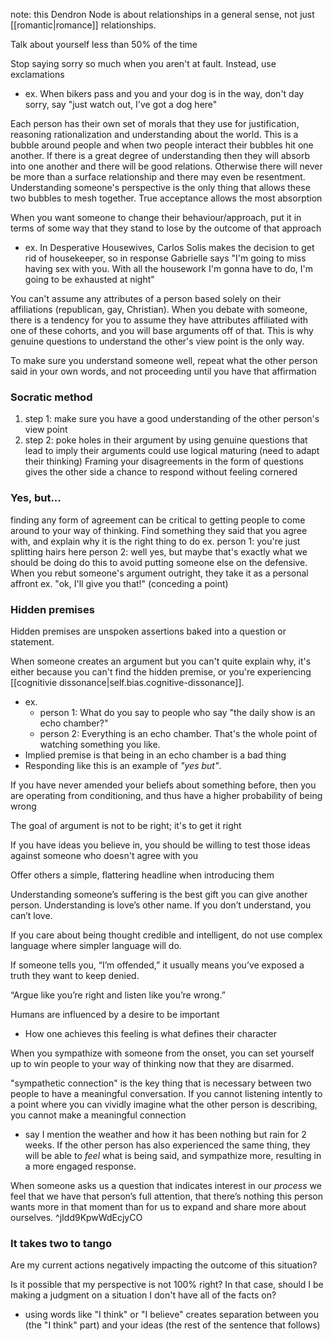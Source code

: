 
note: this Dendron Node is about relationships in a general sense, not just [[romantic|romance]] relationships.

Talk about yourself less than 50% of the time

Stop saying sorry so much when you aren't at fault. Instead, use exclamations
- ex. When bikers pass and you and your dog is in the way, don't day sorry, say "just watch out, I've got a dog here"

Each person has their own set of morals that they use for justification, reasoning rationalization and understanding about the world. This is a bubble around people and when two people interact their bubbles hit one another. If there is a great degree of understanding then they will absorb into one another and there will be good relations. Otherwise there will never be more than a surface relationship and there may even be resentment. Understanding someone's perspective is the only thing that allows these two bubbles to mesh together. True acceptance allows the most absorption

When you want someone to change their behaviour/approach, put it in terms of some way that they stand to lose by the outcome of that approach
- ex. In Desperative Housewives, Carlos Solis makes the decision to get rid of housekeeper, so in response Gabrielle says "I'm going to miss having sex with you. With all the housework I'm gonna have to do, I'm going to be exhausted at night"

You can't assume any attributes of a person based solely on their affiliations (republican, gay, Christian). When you debate with someone, there is a tendency for you to assume they have attributes affiliated with one of these cohorts, and you will base arguments off of that. This is why genuine questions to understand the other's view point is the only way.

To make sure you understand someone well, repeat what the other person said in your own words, and not proceeding until you have that affirmation

### Socratic method
1. step 1: make sure you have a good understanding of the other person's view point
2. step 2: poke holes in their argument by using genuine questions that lead to imply their arguments could use logical maturing (need to adapt their thinking)
Framing your disagreements in the form of questions gives the other side a chance to respond without feeling cornered

### Yes, but...
finding any form of agreement can be critical to getting people to come around to your way of thinking. Find something they said that you agree with, and explain why it is the right thing to do
ex. person 1: you're just splitting hairs here
person 2: well yes, but maybe that's exactly what we should be doing
do this to avoid putting someone else on the defensive. When you rebut someone's argument outright, they take it as a personal affront
ex. "ok, I'll give you that!" (conceding a point)

### Hidden premises
Hidden premises are unspoken assertions baked into a question or statement.

When someone creates an argument but you can't quite explain why, it's either because you can't find the hidden premise, or you're experiencing [[cognitivie dissonance|self.bias.cognitive-dissonance]].
- ex. 
    - person 1: What do you say to people who say "the daily show is an echo chamber?"
    - person 2: Everything is an echo chamber. That's the whole point of watching something you like.
- Implied premise is that being in an echo chamber is a bad thing
- Responding like this is an example of *"yes but"*.

If you have never amended your beliefs about something before, then you are operating from conditioning, and thus have a higher probability of being wrong

The goal of argument is not to be right; it's to get it right

If you have ideas you believe in, you should be willing to test those ideas against someone who doesn't agree with you

Offer others a simple, flattering headline when introducing them

Understanding someone’s suffering is the best gift you can give another person. Understanding is love’s other name. If you don’t understand, you can’t love.

If you care about being thought credible and intelligent, do not use complex language where simpler language will do.

If someone tells you, “I’m offended,” it usually means you’ve exposed a truth they want to keep denied.

“Argue like you’re right and listen like you’re wrong.”

Humans are influenced by a desire to be important
- How one achieves this feeling is what defines their character

When you sympathize with someone from the onset, you can set yourself up to win people to your way of thinking now that they are disarmed.

"sympathetic connection" is the key thing that is necessary between two people to have a meaningful conversation. If you cannot listening intently to a point where you can vividly imagine what the other person is describing, you cannot make a meaningful connection
- say I mention the weather and how it has been nothing but rain for 2 weeks. If the other person has also experienced the same thing, they will be able to *feel* what is being said, and sympathize more, resulting in a more engaged response.

When someone asks us a question that indicates interest in our *process* we feel that we have that person’s full attention, that there’s nothing this person wants more in that moment than for us to expand and share more about ourselves. ^jIdd9KpwWdEcjyCO

### It takes two to tango
Are my current actions negatively impacting the outcome of this situation?

Is it possible that my perspective is not 100% right? In that case, should I be making a judgment on a situation I don't have all of the facts on?

- using words like "I think" or "I believe" creates separation between you (the "I think" part) and your ideas (the rest of the sentence that follows)
